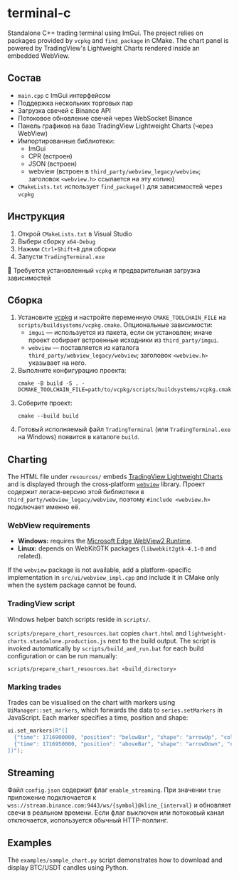 # terminal-c

Standalone C++ trading terminal using ImGui. The project relies on packages provided by `vcpkg` and `find_package` in CMake. The chart panel is powered by TradingView's Lightweight Charts rendered inside an embedded WebView.

## Состав

- `main.cpp` с ImGui интерфейсом
- Поддержка нескольких торговых пар
- Загрузка свечей с Binance API
- Потоковое обновление свечей через WebSocket Binance
- Панель графиков на базе TradingView Lightweight Charts (через WebView)
- Импортированные библиотеки:
  - ImGui
  - CPR (встроен)
  - JSON (встроен)
  - webview (встроен в `third_party/webview_legacy/webview`; заголовок `<webview.h>` ссылается на эту копию)
- `CMakeLists.txt` использует `find_package()` для зависимостей через `vcpkg`

## Инструкция

1. Открой `CMakeLists.txt` в Visual Studio
2. Выбери сборку `x64-Debug`
3. Нажми `Ctrl+Shift+B` для сборки
4. Запусти `TradingTerminal.exe`

📌 Требуется установленный `vcpkg` и предварительная загрузка зависимостей

## Сборка

1. Установите [vcpkg](https://github.com/microsoft/vcpkg) и настройте переменную `CMAKE_TOOLCHAIN_FILE` на `scripts/buildsystems/vcpkg.cmake`.
   Опциональные зависимости:
   - `imgui` — используется из пакета, если он установлен; иначе проект собирает встроенные исходники из `third_party/imgui`.
   - `webview` — поставляется из каталога `third_party/webview_legacy/webview`; заголовок `<webview.h>` указывает на него.
2. Выполните конфигурацию проекта:
   ```
   cmake -B build -S . -DCMAKE_TOOLCHAIN_FILE=path/to/vcpkg/scripts/buildsystems/vcpkg.cmake
   ```
3. Соберите проект:
   ```
   cmake --build build
   ```
4. Готовый исполняемый файл `TradingTerminal` (или `TradingTerminal.exe` на Windows) появится в каталоге `build`.

## Charting

The HTML file under `resources/` embeds [TradingView Lightweight Charts](https://github.com/tradingview/lightweight-charts) and is displayed through the cross‑platform [`webview`](https://github.com/webview/webview) library. Проект содержит легаси-версию этой библиотеки в `third_party/webview_legacy/webview`, поэтому `#include <webview.h>` подключает именно её.

### WebView requirements

- **Windows:** requires the [Microsoft Edge WebView2 Runtime](https://developer.microsoft.com/en-us/microsoft-edge/webview2/).
- **Linux:** depends on WebKitGTK packages (`libwebkit2gtk-4.1-0` and related).

If the `webview` package is not available, add a platform-specific implementation in `src/ui/webview_impl.cpp` and include it in
CMake only when the system package cannot be found.

### TradingView script

Windows helper batch scripts reside in `scripts/`.

`scripts/prepare_chart_resources.bat` copies `chart.html` and `lightweight-charts.standalone.production.js` next to the build output. The script is invoked automatically by `scripts/build_and_run.bat` for each build configuration or can be run manually:

```
scripts/prepare_chart_resources.bat <build_directory>
```

### Marking trades

Trades can be visualised on the chart with markers using `UiManager::set_markers`, which forwards the data to `series.setMarkers` in JavaScript. Each marker specifies a time, position and shape:

```cpp
ui.set_markers(R"([
  {"time": 1716900000, "position": "belowBar", "shape": "arrowUp", "color": "green", "text": "BUY"},
  {"time": 1716950000, "position": "aboveBar", "shape": "arrowDown", "color": "red", "text": "SELL"}
])");
```


## Streaming

Файл `config.json` содержит флаг `enable_streaming`. При значении `true` приложение подключается к `wss://stream.binance.com:9443/ws/{symbol}@kline_{interval}` и обновляет свечи в реальном времени. Если флаг выключен или потоковый канал отключается, используется обычный HTTP-поллинг.

## Examples

The `examples/sample_chart.py` script demonstrates how to download and display BTC/USDT candles using Python.

